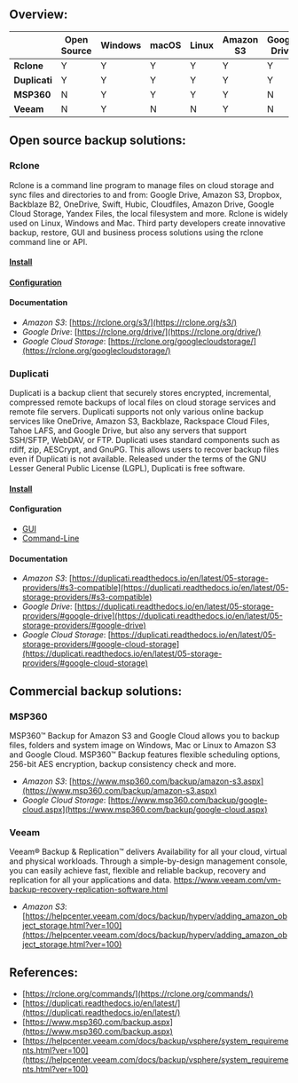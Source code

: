 ## Overview:
|               | Open Source | Windows | macOS | Linux | Amazon S3 | Google Drive | Google Cloud |
|---------------|-------------|---------|-------|-------|-----------|--------------|--------------|
| __Rclone__    | Y           | Y       | Y     | Y     | Y         | Y            | Y            |
| __Duplicati__ | Y           | Y       | Y     | Y     | Y         | Y            | Y            |
| __MSP360__    | N           | Y       | Y     | Y     | Y         | N            | Y            |
| __Veeam__     | N           | Y       | N     | N     | Y         | N            | N            |


## Open source backup solutions:

### Rclone

Rclone is a command line program to manage files on cloud storage and sync files and directories to and from: Google Drive, Amazon S3, Dropbox, Backblaze B2, OneDrive, Swift, Hubic, Cloudfiles, Amazon Drive, Google Cloud Storage, Yandex Files, the local filesystem and more. Rclone is widely used on Linux, Windows and Mac. Third party developers create innovative backup, restore, GUI and business process solutions using the rclone command line or API.

#### [Install](https://rclone.org/downloads/)
#### [Configuration](https://rclone.org/docs/#configure)
#### Documentation
   * _Amazon S3_: [https://rclone.org/s3/](https://rclone.org/s3/)
   * _Google Drive_: [https://rclone.org/drive/](https://rclone.org/drive/)
   * _Google Cloud Storage_: [https://rclone.org/googlecloudstorage/](https://rclone.org/googlecloudstorage/)

### Duplicati
Duplicati is a backup client that securely stores encrypted, incremental, compressed remote backups of local files on cloud storage services and remote file servers. Duplicati supports not only various online backup services like OneDrive, Amazon S3, Backblaze, Rackspace Cloud Files, Tahoe LAFS, and Google Drive, but also any servers that support SSH/SFTP, WebDAV, or FTP. Duplicati uses standard components such as rdiff, zip, AESCrypt, and GnuPG. This allows users to recover backup files even if Duplicati is not available. Released under the terms of the GNU Lesser General Public License (LGPL), Duplicati is free software.

#### [Install](https://www.duplicati.com/download)
####  Configuration
   * [GUI](https://duplicati.readthedocs.io/en/latest/03-using-the-graphical-user-interface/)
   * [Command-Line](https://duplicati.readthedocs.io/en/latest/04-using-duplicati-from-the-command-line/)
#### Documentation
   * _Amazon S3_: [https://duplicati.readthedocs.io/en/latest/05-storage-providers/#s3-compatible](https://duplicati.readthedocs.io/en/latest/05-storage-providers/#s3-compatible)
   * _Google Drive_: [https://duplicati.readthedocs.io/en/latest/05-storage-providers/#google-drive](https://duplicati.readthedocs.io/en/latest/05-storage-providers/#google-drive)
   * _Google Cloud Storage_: [https://duplicati.readthedocs.io/en/latest/05-storage-providers/#google-cloud-storage](https://duplicati.readthedocs.io/en/latest/05-storage-providers/#google-cloud-storage)

## Commercial backup solutions: 

### MSP360
MSP360™ Backup for Amazon S3 and Google Cloud allows you to backup files, folders and system image on Windows, Mac or Linux to Amazon S3 and Google Cloud. MSP360™ Backup features flexible scheduling options, 256-bit AES encryption, backup consistency check and more.

* _Amazon S3_: [https://www.msp360.com/backup/amazon-s3.aspx](https://www.msp360.com/backup/amazon-s3.aspx)
* _Google Cloud Storage_: [https://www.msp360.com/backup/google-cloud.aspx](https://www.msp360.com/backup/google-cloud.aspx)

### Veeam
Veeam® Backup & Replication™ delivers Availability for all your cloud, virtual and physical workloads. Through a simple-by-design management console, you can easily achieve fast, flexible and reliable backup, recovery and replication for all your applications and data. https://www.veeam.com/vm-backup-recovery-replication-software.html

* _Amazon S3_: [https://helpcenter.veeam.com/docs/backup/hyperv/adding_amazon_object_storage.html?ver=100](https://helpcenter.veeam.com/docs/backup/hyperv/adding_amazon_object_storage.html?ver=100)

## References:
* [https://rclone.org/commands/](https://rclone.org/commands/)
* [https://duplicati.readthedocs.io/en/latest/](https://duplicati.readthedocs.io/en/latest/)
* [https://www.msp360.com/backup.aspx](https://www.msp360.com/backup.aspx)
* [https://helpcenter.veeam.com/docs/backup/vsphere/system_requirements.html?ver=100](https://helpcenter.veeam.com/docs/backup/vsphere/system_requirements.html?ver=100)
